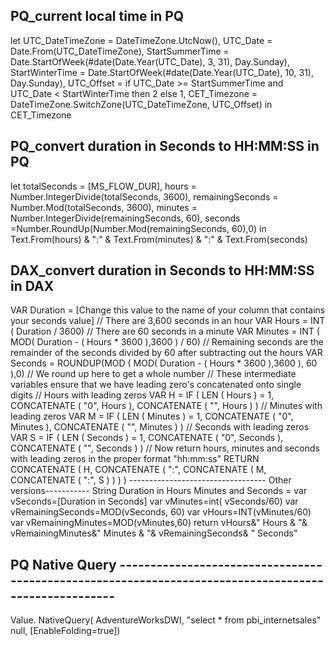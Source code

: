 ## PQ_current local time in PQ
let
  UTC_DateTimeZone = DateTimeZone.UtcNow(), 
  UTC_Date         = Date.From(UTC_DateTimeZone), 
  StartSummerTime  = Date.StartOfWeek(#date(Date.Year(UTC_Date), 3, 31), Day.Sunday), 
  StartWinterTime  = Date.StartOfWeek(#date(Date.Year(UTC_Date), 10, 31), Day.Sunday), 
  UTC_Offset       = if UTC_Date >= StartSummerTime and UTC_Date < StartWinterTime then 2 else 1, 
  CET_Timezone     = DateTimeZone.SwitchZone(UTC_DateTimeZone, UTC_Offset)
in
  CET_Timezone
  
## PQ_convert duration in Seconds to HH:MM:SS in PQ
let
            totalSeconds = [MS_FLOW_DUR],
            hours = Number.IntegerDivide(totalSeconds, 3600),
            remainingSeconds = Number.Mod(totalSeconds, 3600),
            minutes = Number.IntegerDivide(remainingSeconds, 60),
            seconds =Number.RoundUp(Number.Mod(remainingSeconds, 60),0)
        in
            Text.From(hours) & ":" & Text.From(minutes) & ":" & Text.From(seconds)



## DAX_convert duration in Seconds to HH:MM:SS in DAX

VAR Duration = [Change this value to the name of your column that contains your seconds value]
// There are 3,600 seconds in an hour
VAR Hours =
    INT ( Duration / 3600)
// There are 60 seconds in a minute
VAR Minutes =
    INT ( MOD( Duration - ( Hours * 3600 ),3600 ) / 60)
// Remaining seconds are the remainder of the seconds divided by 60 after subtracting out the hours 
VAR Seconds =
    ROUNDUP(MOD ( MOD( Duration - ( Hours * 3600 ),3600 ), 60 ),0) // We round up here to get a whole number
// These intermediate variables ensure that we have leading zero's concatenated onto single digits
// Hours with leading zeros
VAR H =
    IF ( LEN ( Hours ) = 1, 
        CONCATENATE ( "0", Hours ),
        CONCATENATE ( "", Hours )
      )
// Minutes with leading zeros
VAR M =
    IF (
        LEN ( Minutes ) = 1,
        CONCATENATE ( "0", Minutes ),
        CONCATENATE ( "", Minutes )
    )
// Seconds with leading zeros
VAR S =
    IF (
        LEN ( Seconds ) = 1,
        CONCATENATE ( "0", Seconds ),
        CONCATENATE ( "", Seconds )
    )
// Now return hours, minutes and seconds with leading zeros in the proper format "hh:mm:ss"
RETURN
    CONCATENATE (
        H,
        CONCATENATE ( ":", CONCATENATE ( M, CONCATENATE ( ":", S ) ) )
    )
---------------------------------- Other versions-----------
String Duration in Hours Minutes and Seconds = 
var vSeconds=[Duration in Seconds]
var vMinutes=int( vSeconds/60)
var vRemainingSeconds=MOD(vSeconds, 60)
var vHours=INT(vMinutes/60)
var vRemainingMinutes=MOD(vMinutes,60)
return
  vHours&" Hours & "&
  vRemainingMinutes&" Minutes & "& 
  vRemainingSeconds& " Seconds"
## PQ Native Query -----------------------------------------------------------------------------------------------------
Value. NativeQuery( AdventureWorksDWI, 
"select * from pbi_internetsales" 
null, [EnableFoIding=true])
